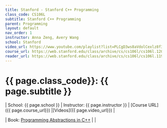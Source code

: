 ```yaml
---
title: Stanford - Stanford C++ Programming
class_code: CS106L
subtitle: Stanford C++ Programming
parent: Programming
layout: default
nav_order: 1
instructor: Anna Zeng, Avery Wang
school: Stanford
video_url: https://www.youtube.com/playlist?list=PLCgD3ws8aVdolCexlz8f3U-RROA0s5jWA
course_url: https://web.stanford.edu/class/archive/cs/cs106l/cs106l.1204/index.html
reader_url: https://web.stanford.edu/class/archive/cs/cs106l/cs106l.1192/handouts/full_course_reader.pdf
---
```


# {{ page.class_code}}: {{ page.subtitle }}

| School: {{ page.school }} | Instructor: {{ page.instructor }} | [Course URL]({{ page.course_url}}) |[Videos]({{ page.video_url}}) |

| Book: [Programming Abstractions in C++](https://web.stanford.edu/class/cs106x/res/reader/CS106BX-Reader.pdf) | |

